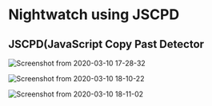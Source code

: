 # Nightwatch using JSCPD
## JSCPD(JavaScript Copy Past Detector
![Screenshot from 2020-03-10 17-28-32](https://user-images.githubusercontent.com/57913519/76820085-12b82b80-6830-11ea-9734-29034c10f3b7.png)

![Screenshot from 2020-03-10 18-10-22](https://user-images.githubusercontent.com/57913519/76820089-16e44900-6830-11ea-982c-de5f416bcd48.png)

![Screenshot from 2020-03-10 18-11-02](https://user-images.githubusercontent.com/57913519/76820093-1946a300-6830-11ea-99ad-41f3e5341fa7.png)
